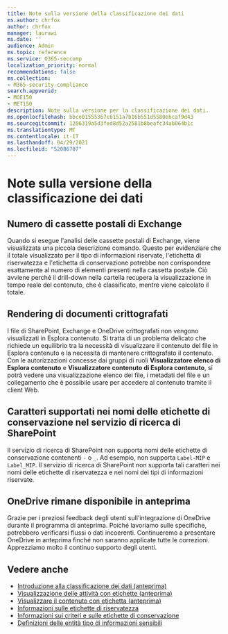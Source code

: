 ```yaml
---
title: Note sulla versione della classificazione dei dati
ms.author: chrfox
author: chrfox
manager: laurawi
ms.date: ''
audience: Admin
ms.topic: reference
ms.service: O365-seccomp
localization_priority: normal
recommendations: false
ms.collection:
- M365-security-compliance
search.appverid:
- MOE150
- MET150
description: Note sulla versione per la classificazione dei dati.
ms.openlocfilehash: bbce01555367c6151a7b16b551d5580ebcaf9d43
ms.sourcegitcommit: 1206319a5d3fed8d52a2581b8beafc34ab064b1c
ms.translationtype: MT
ms.contentlocale: it-IT
ms.lasthandoff: 04/29/2021
ms.locfileid: "52086707"
---
```

# <a name="data-classification-release-notes"></a>Note sulla versione della classificazione dei dati


## <a name="exchange-mailbox-count"></a>Numero di cassette postali di Exchange

Quando si esegue l'analisi delle cassette postali di Exchange, viene visualizzata una piccola descrizione comando. Questo per evidenziare che il totale visualizzato per il tipo di informazioni riservate, l'etichetta di riservatezza e l'etichetta di conservazione potrebbe non corrispondere esattamente al numero di elementi presenti nella cassetta postale. Ciò avviene perché il drill-down nella cartella recupera la visualizzazione in tempo reale del contenuto, che è classificato, mentre viene calcolato il totale.


## <a name="rendering-of-encrypted-documents"></a>Rendering di documenti crittografati

I file di SharePoint, Exchange e OneDrive crittografati non vengono visualizzati in Esplora contenuto. Si tratta di un problema delicato che richiede un equilibrio tra la necessità di visualizzare il contenuto del file in Esplora contenuto e la necessità di mantenere crittografato il contenuto. Con le autorizzazioni concesse dai gruppi di ruoli **Visualizzatore elenco di Esplora contenuto** e **Visualizzatore contenuto di Esplora contenuto**, si potrà vedere una visualizzazione elenco dei file, i metadati del file e un collegamento che è possibile usare per accedere al contenuto tramite il client Web.

## <a name="supported-characters-in-retention-label-names-in-sharepoint-search"></a>Caratteri supportati nei nomi delle etichette di conservazione nel servizio di ricerca di SharePoint

Il servizio di ricerca di SharePoint non supporta nomi delle etichette di conservazione contenenti `-` o `_`. Ad esempio, non supporta `Label-MIP` e `Label_MIP`. Il servizio di ricerca di SharePoint non supporta tali caratteri nei nomi delle etichette di riservatezza e nei nomi dei tipi di informazioni riservate.

## <a name="onedrive-remains-in-preview"></a>OneDrive rimane disponibile in anteprima

Grazie per i preziosi feedback degli utenti sull'integrazione di OneDrive durante il programma di anteprima. Poiché lavoriamo sulle specifiche, potrebbero verificarsi flussi o dati incoerenti. Continueremo a presentare OneDrive in anteprima finché non saranno applicate tutte le correzioni. Apprezziamo molto il continuo supporto degli utenti.


## <a name="see-also"></a>Vedere anche

- [Introduzione alla classificazione dei dati (anteprima)](data-classification-overview.md)
- [Visualizzazione delle attività con etichette (anteprima)](data-classification-activity-explorer.md)
- [Visualizzare il contenuto con etichetta (anteprima)](data-classification-content-explorer.md)
- [Informazioni sulle etichette di riservatezza](sensitivity-labels.md)
- [Informazioni sui criteri e sulle etichette di conservazione](retention.md)
- [Definizioni delle entità tipo di informazioni sensibili](sensitive-information-type-entity-definitions.md)